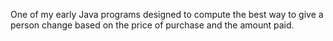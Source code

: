One of my early Java programs designed to compute the best way to give a person change based on the price of purchase and the amount paid.
